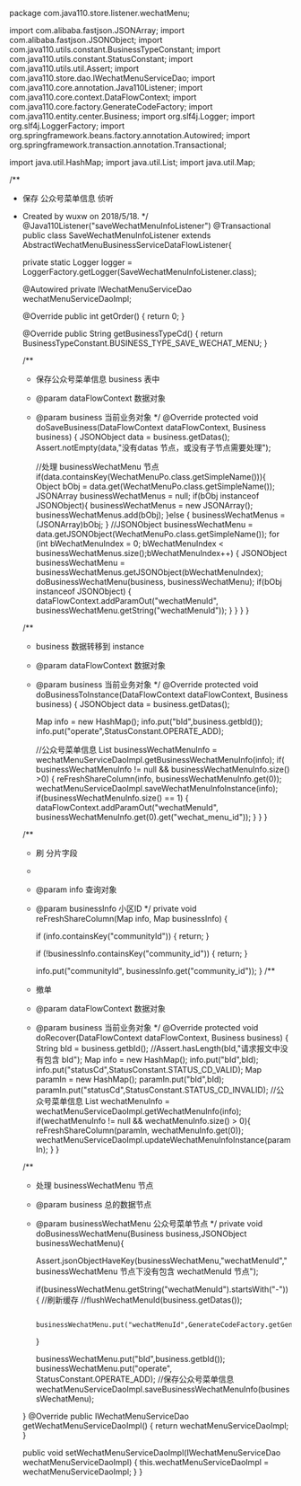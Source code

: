 package com.java110.store.listener.wechatMenu;

import com.alibaba.fastjson.JSONArray;
import com.alibaba.fastjson.JSONObject;
import com.java110.utils.constant.BusinessTypeConstant;
import com.java110.utils.constant.StatusConstant;
import com.java110.utils.util.Assert;
import com.java110.store.dao.IWechatMenuServiceDao;
import com.java110.core.annotation.Java110Listener;
import com.java110.core.context.DataFlowContext;
import com.java110.core.factory.GenerateCodeFactory;
import com.java110.entity.center.Business;
import org.slf4j.Logger;
import org.slf4j.LoggerFactory;
import org.springframework.beans.factory.annotation.Autowired;
import org.springframework.transaction.annotation.Transactional;

import java.util.HashMap;
import java.util.List;
import java.util.Map;

/**
 * 保存 公众号菜单信息 侦听
 * Created by wuxw on 2018/5/18.
 */
@Java110Listener("saveWechatMenuInfoListener")
@Transactional
public class SaveWechatMenuInfoListener extends AbstractWechatMenuBusinessServiceDataFlowListener{

    private static Logger logger = LoggerFactory.getLogger(SaveWechatMenuInfoListener.class);

    @Autowired
    private IWechatMenuServiceDao wechatMenuServiceDaoImpl;

    @Override
    public int getOrder() {
        return 0;
    }

    @Override
    public String getBusinessTypeCd() {
        return BusinessTypeConstant.BUSINESS_TYPE_SAVE_WECHAT_MENU;
    }

    /**
     * 保存公众号菜单信息 business 表中
     * @param dataFlowContext 数据对象
     * @param business 当前业务对象
     */
    @Override
    protected void doSaveBusiness(DataFlowContext dataFlowContext, Business business) {
        JSONObject data = business.getDatas();
        Assert.notEmpty(data,"没有datas 节点，或没有子节点需要处理");

        //处理 businessWechatMenu 节点
        if(data.containsKey(WechatMenuPo.class.getSimpleName())){
            Object bObj = data.get(WechatMenuPo.class.getSimpleName());
            JSONArray businessWechatMenus = null;
            if(bObj instanceof JSONObject){
                businessWechatMenus = new JSONArray();
                businessWechatMenus.add(bObj);
            }else {
                businessWechatMenus = (JSONArray)bObj;
            }
            //JSONObject businessWechatMenu = data.getJSONObject(WechatMenuPo.class.getSimpleName());
            for (int bWechatMenuIndex = 0; bWechatMenuIndex < businessWechatMenus.size();bWechatMenuIndex++) {
                JSONObject businessWechatMenu = businessWechatMenus.getJSONObject(bWechatMenuIndex);
                doBusinessWechatMenu(business, businessWechatMenu);
                if(bObj instanceof JSONObject) {
                    dataFlowContext.addParamOut("wechatMenuId", businessWechatMenu.getString("wechatMenuId"));
                }
            }
        }
    }

    /**
     * business 数据转移到 instance
     * @param dataFlowContext 数据对象
     * @param business 当前业务对象
     */
    @Override
    protected void doBusinessToInstance(DataFlowContext dataFlowContext, Business business) {
        JSONObject data = business.getDatas();

        Map info = new HashMap();
        info.put("bId",business.getbId());
        info.put("operate",StatusConstant.OPERATE_ADD);

        //公众号菜单信息
        List<Map> businessWechatMenuInfo = wechatMenuServiceDaoImpl.getBusinessWechatMenuInfo(info);
        if( businessWechatMenuInfo != null && businessWechatMenuInfo.size() >0) {
            reFreshShareColumn(info, businessWechatMenuInfo.get(0));
            wechatMenuServiceDaoImpl.saveWechatMenuInfoInstance(info);
            if(businessWechatMenuInfo.size() == 1) {
                dataFlowContext.addParamOut("wechatMenuId", businessWechatMenuInfo.get(0).get("wechat_menu_id"));
            }
        }
    }


    /**
     * 刷 分片字段
     *
     * @param info         查询对象
     * @param businessInfo 小区ID
     */
    private void reFreshShareColumn(Map info, Map businessInfo) {

        if (info.containsKey("communityId")) {
            return;
        }

        if (!businessInfo.containsKey("community_id")) {
            return;
        }

        info.put("communityId", businessInfo.get("community_id"));
    }
    /**
     * 撤单
     * @param dataFlowContext 数据对象
     * @param business 当前业务对象
     */
    @Override
    protected void doRecover(DataFlowContext dataFlowContext, Business business) {
        String bId = business.getbId();
        //Assert.hasLength(bId,"请求报文中没有包含 bId");
        Map info = new HashMap();
        info.put("bId",bId);
        info.put("statusCd",StatusConstant.STATUS_CD_VALID);
        Map paramIn = new HashMap();
        paramIn.put("bId",bId);
        paramIn.put("statusCd",StatusConstant.STATUS_CD_INVALID);
        //公众号菜单信息
        List<Map> wechatMenuInfo = wechatMenuServiceDaoImpl.getWechatMenuInfo(info);
        if(wechatMenuInfo != null && wechatMenuInfo.size() > 0){
            reFreshShareColumn(paramIn, wechatMenuInfo.get(0));
            wechatMenuServiceDaoImpl.updateWechatMenuInfoInstance(paramIn);
        }
    }



    /**
     * 处理 businessWechatMenu 节点
     * @param business 总的数据节点
     * @param businessWechatMenu 公众号菜单节点
     */
    private void doBusinessWechatMenu(Business business,JSONObject businessWechatMenu){

        Assert.jsonObjectHaveKey(businessWechatMenu,"wechatMenuId","businessWechatMenu 节点下没有包含 wechatMenuId 节点");

        if(businessWechatMenu.getString("wechatMenuId").startsWith("-")){
            //刷新缓存
            //flushWechatMenuId(business.getDatas());

            businessWechatMenu.put("wechatMenuId",GenerateCodeFactory.getGeneratorId(GenerateCodeFactory.CODE_PREFIX_wechatMenuId));

        }

        businessWechatMenu.put("bId",business.getbId());
        businessWechatMenu.put("operate", StatusConstant.OPERATE_ADD);
        //保存公众号菜单信息
        wechatMenuServiceDaoImpl.saveBusinessWechatMenuInfo(businessWechatMenu);

    }
    @Override
    public IWechatMenuServiceDao getWechatMenuServiceDaoImpl() {
        return wechatMenuServiceDaoImpl;
    }

    public void setWechatMenuServiceDaoImpl(IWechatMenuServiceDao wechatMenuServiceDaoImpl) {
        this.wechatMenuServiceDaoImpl = wechatMenuServiceDaoImpl;
    }
}
